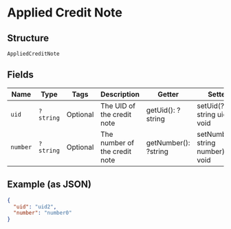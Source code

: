 
# Applied Credit Note

## Structure

`AppliedCreditNote`

## Fields

| Name | Type | Tags | Description | Getter | Setter |
|  --- | --- | --- | --- | --- | --- |
| `uid` | `?string` | Optional | The UID of the credit note | getUid(): ?string | setUid(?string uid): void |
| `number` | `?string` | Optional | The number of the credit note | getNumber(): ?string | setNumber(?string number): void |

## Example (as JSON)

```json
{
  "uid": "uid2",
  "number": "number0"
}
```

